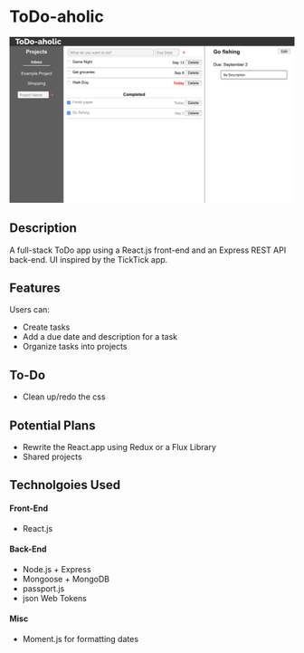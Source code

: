 # ToDo-aholic
![Screenshot of UI](misc/screenshot-main.png)
## Description ##
A full-stack ToDo app using a React.js front-end and an Express REST API back-end. UI inspired by the TickTick app.

## Features ##
Users can:
* Create tasks
* Add a due date and description for a task
* Organize tasks into projects


## To-Do ##
* Clean up/redo the css

## Potential Plans ##
* Rewrite the React.app using Redux or a Flux Library
* Shared projects

## Technolgoies Used ##
#### Front-End ####
* React.js

#### Back-End ####
* Node.js + Express
* Mongoose + MongoDB
* passport.js
* json Web Tokens

#### Misc ####
* Moment.js for formatting dates

